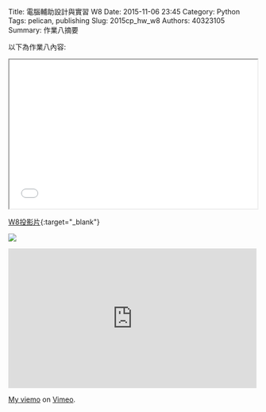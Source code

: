 Title: 電腦輔助設計與實習  W8
Date: 2015-11-06 23:45
Category: Python
Tags: pelican, publishing
Slug: 2015cp_hw_w8
Authors: 40323105
Summary: 作業八摘要

以下為作業八內容:

<iframe src="40323105_cp_w8_p.html" width="500" height="300"></iframe>

[W8投影片](40323105_cp_w8_p.html){:target="_blank"}





<img src="https://copy.com/l0IQLHjzpmkvKRYi"></img>



<iframe src="https://player.vimeo.com/video/144889041" width="500" height="281" frameborder="0" webkitallowfullscreen mozallowfullscreen allowfullscreen></iframe> <p><a href="https://vimeo.com/144889041">My  viemo</a> on <a href="https://vimeo.com/home/myvideos">Vimeo</a>.</p>